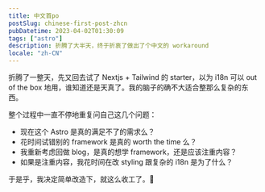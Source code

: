 ```yaml
---
title: 中文首po
postSlug: chinese-first-post-zhcn
pubDatetime: 2023-04-02T01:30:09
tags: ["astro"]
description: 折腾了大半天，终于折衷了做出了个中文的 workaround
locale: "zh-CN"
---
```


折腾了一整天，先又回去试了 Nextjs + Tailwind 的 starter，以为 i18n 可以 out of the box 地用，谁知道还是天真了。我的脑子的确不大适合整那么复杂的东西。

整个过程中一直不停地重复问自己这几个问题：

- 现在这个 Astro 是真的满足不了的需求么？
- 花时间试错别的 framework 是真的 worth the time 么？
- 我重新考虑回做 blog，是真的想学 framework，还是应该注重内容？
- 如果是注重内容，我花时间在改 styling 跟复杂的 i18n 是为了什么？

于是乎，我决定简单改造下，就这么收工了。🎉
